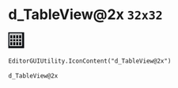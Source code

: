 # d_TableView@2x `32x32`
<img src="/img/d_TableView@2x.png" width=32 height=32>

``` CSharp
EditorGUIUtility.IconContent("d_TableView@2x")
```
```
d_TableView@2x
```
